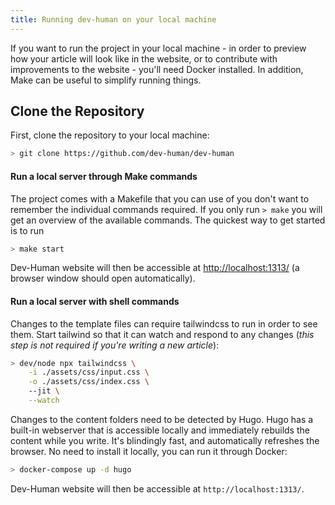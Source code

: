 ```yaml
---
title: Running dev-human on your local machine
---
```


If you want to run the project in your local machine - in order to preview how your article will look like in the website,
or to contribute with improvements to the website - you'll need Docker installed. In addition, Make can be useful to simplify
running things.

## Clone the Repository

First, clone the repository to your local machine:

```bash
> git clone https://github.com/dev-human/dev-human
```

#### Run a local server through Make commands

The project comes with a Makefile that you can use of you don't want to remember the individual commands required.
If you only run `> make` you will get an overview of the available commands. The quickest way to get started is to run 

```bash
> make start
```

Dev-Human website will then be accessible at [http://localhost:1313/]() (a browser window should open automatically).

#### Run a local server with shell commands

Changes to the template files can require tailwindcss to run in order to see them. Start tailwind so that it can watch 
and respond to any changes (_this step is not required if you're writing a new article_): 

```bash
> dev/node npx tailwindcss \
    -i ./assets/css/input.css \
    -o ./assets/css/index.css \ 
    --jit \
    --watch
```

Changes to the content folders need to be detected by Hugo. Hugo has a built-in webserver that is accessible locally 
and immediately rebuilds the content while you write. It's blindingly fast, and automatically refreshes the browser.
No need to install it locally, you can run it through Docker:

```bash
> docker-compose up -d hugo
```

Dev-Human website will then be accessible at `http://localhost:1313/`.